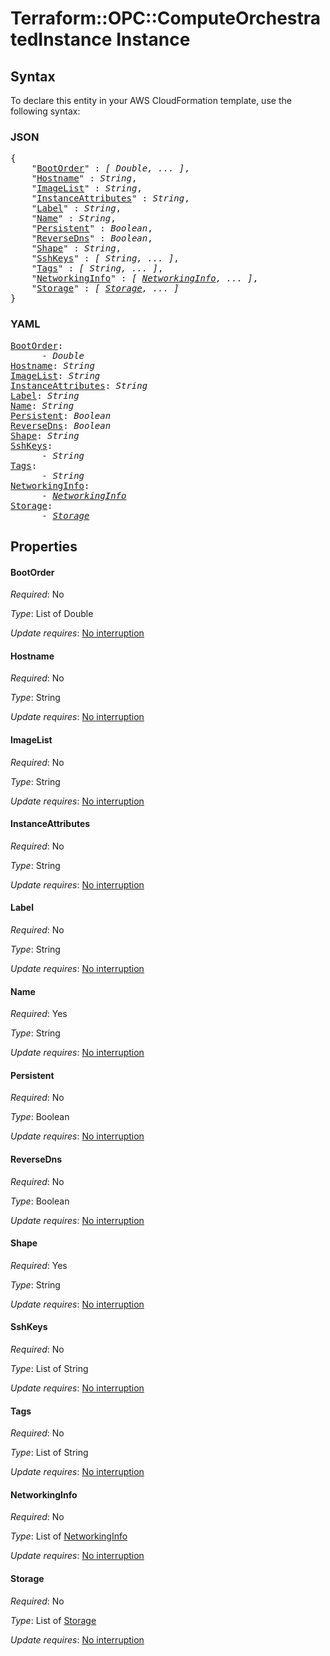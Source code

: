 # Terraform::OPC::ComputeOrchestratedInstance Instance

## Syntax

To declare this entity in your AWS CloudFormation template, use the following syntax:

### JSON

<pre>
{
    "<a href="#bootorder" title="BootOrder">BootOrder</a>" : <i>[ Double, ... ]</i>,
    "<a href="#hostname" title="Hostname">Hostname</a>" : <i>String</i>,
    "<a href="#imagelist" title="ImageList">ImageList</a>" : <i>String</i>,
    "<a href="#instanceattributes" title="InstanceAttributes">InstanceAttributes</a>" : <i>String</i>,
    "<a href="#label" title="Label">Label</a>" : <i>String</i>,
    "<a href="#name" title="Name">Name</a>" : <i>String</i>,
    "<a href="#persistent" title="Persistent">Persistent</a>" : <i>Boolean</i>,
    "<a href="#reversedns" title="ReverseDns">ReverseDns</a>" : <i>Boolean</i>,
    "<a href="#shape" title="Shape">Shape</a>" : <i>String</i>,
    "<a href="#sshkeys" title="SshKeys">SshKeys</a>" : <i>[ String, ... ]</i>,
    "<a href="#tags" title="Tags">Tags</a>" : <i>[ String, ... ]</i>,
    "<a href="#networkinginfo" title="NetworkingInfo">NetworkingInfo</a>" : <i>[ <a href="instance-networkinginfo.md">NetworkingInfo</a>, ... ]</i>,
    "<a href="#storage" title="Storage">Storage</a>" : <i>[ <a href="instance-storage.md">Storage</a>, ... ]</i>
}
</pre>

### YAML

<pre>
<a href="#bootorder" title="BootOrder">BootOrder</a>: <i>
      - Double</i>
<a href="#hostname" title="Hostname">Hostname</a>: <i>String</i>
<a href="#imagelist" title="ImageList">ImageList</a>: <i>String</i>
<a href="#instanceattributes" title="InstanceAttributes">InstanceAttributes</a>: <i>String</i>
<a href="#label" title="Label">Label</a>: <i>String</i>
<a href="#name" title="Name">Name</a>: <i>String</i>
<a href="#persistent" title="Persistent">Persistent</a>: <i>Boolean</i>
<a href="#reversedns" title="ReverseDns">ReverseDns</a>: <i>Boolean</i>
<a href="#shape" title="Shape">Shape</a>: <i>String</i>
<a href="#sshkeys" title="SshKeys">SshKeys</a>: <i>
      - String</i>
<a href="#tags" title="Tags">Tags</a>: <i>
      - String</i>
<a href="#networkinginfo" title="NetworkingInfo">NetworkingInfo</a>: <i>
      - <a href="instance-networkinginfo.md">NetworkingInfo</a></i>
<a href="#storage" title="Storage">Storage</a>: <i>
      - <a href="instance-storage.md">Storage</a></i>
</pre>

## Properties

#### BootOrder

_Required_: No

_Type_: List of Double

_Update requires_: [No interruption](https://docs.aws.amazon.com/AWSCloudFormation/latest/UserGuide/using-cfn-updating-stacks-update-behaviors.html#update-no-interrupt)

#### Hostname

_Required_: No

_Type_: String

_Update requires_: [No interruption](https://docs.aws.amazon.com/AWSCloudFormation/latest/UserGuide/using-cfn-updating-stacks-update-behaviors.html#update-no-interrupt)

#### ImageList

_Required_: No

_Type_: String

_Update requires_: [No interruption](https://docs.aws.amazon.com/AWSCloudFormation/latest/UserGuide/using-cfn-updating-stacks-update-behaviors.html#update-no-interrupt)

#### InstanceAttributes

_Required_: No

_Type_: String

_Update requires_: [No interruption](https://docs.aws.amazon.com/AWSCloudFormation/latest/UserGuide/using-cfn-updating-stacks-update-behaviors.html#update-no-interrupt)

#### Label

_Required_: No

_Type_: String

_Update requires_: [No interruption](https://docs.aws.amazon.com/AWSCloudFormation/latest/UserGuide/using-cfn-updating-stacks-update-behaviors.html#update-no-interrupt)

#### Name

_Required_: Yes

_Type_: String

_Update requires_: [No interruption](https://docs.aws.amazon.com/AWSCloudFormation/latest/UserGuide/using-cfn-updating-stacks-update-behaviors.html#update-no-interrupt)

#### Persistent

_Required_: No

_Type_: Boolean

_Update requires_: [No interruption](https://docs.aws.amazon.com/AWSCloudFormation/latest/UserGuide/using-cfn-updating-stacks-update-behaviors.html#update-no-interrupt)

#### ReverseDns

_Required_: No

_Type_: Boolean

_Update requires_: [No interruption](https://docs.aws.amazon.com/AWSCloudFormation/latest/UserGuide/using-cfn-updating-stacks-update-behaviors.html#update-no-interrupt)

#### Shape

_Required_: Yes

_Type_: String

_Update requires_: [No interruption](https://docs.aws.amazon.com/AWSCloudFormation/latest/UserGuide/using-cfn-updating-stacks-update-behaviors.html#update-no-interrupt)

#### SshKeys

_Required_: No

_Type_: List of String

_Update requires_: [No interruption](https://docs.aws.amazon.com/AWSCloudFormation/latest/UserGuide/using-cfn-updating-stacks-update-behaviors.html#update-no-interrupt)

#### Tags

_Required_: No

_Type_: List of String

_Update requires_: [No interruption](https://docs.aws.amazon.com/AWSCloudFormation/latest/UserGuide/using-cfn-updating-stacks-update-behaviors.html#update-no-interrupt)

#### NetworkingInfo

_Required_: No

_Type_: List of <a href="instance-networkinginfo.md">NetworkingInfo</a>

_Update requires_: [No interruption](https://docs.aws.amazon.com/AWSCloudFormation/latest/UserGuide/using-cfn-updating-stacks-update-behaviors.html#update-no-interrupt)

#### Storage

_Required_: No

_Type_: List of <a href="instance-storage.md">Storage</a>

_Update requires_: [No interruption](https://docs.aws.amazon.com/AWSCloudFormation/latest/UserGuide/using-cfn-updating-stacks-update-behaviors.html#update-no-interrupt)

